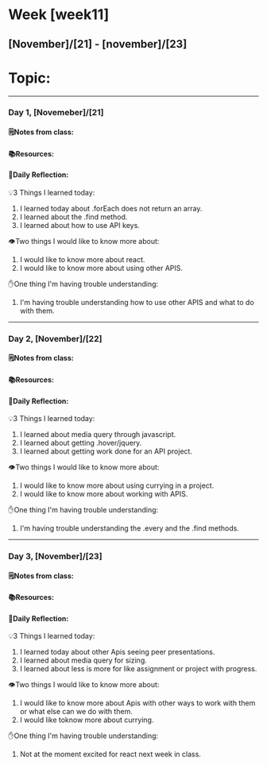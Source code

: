 # Week [week11]
## [November]/[21] - [november]/[23]

# Topic:

___

### Day 1, [Novemeber]/[21]

#### 🗒️Notes from class:

#### 📚Resources:


#### 💭Daily Reflection:

💡3 Things I learned today:
1. I learned today about .forEach does not return an array.
2. I learned about the .find method.
3. I learned about how to use API keys.

👁️Two things I would like to know more about:
1. I would like to know more about react.
2. I would like to know more about using other APIS.

✋One thing I'm having trouble understanding:
1. I'm having trouble understanding how to use other APIS and what to do with them.


___

### Day 2, [November]/[22] 

#### 🗒️Notes from class:

#### 📚Resources:


#### 💭Daily Reflection:

💡3 Things I learned today:
1. I learned about media query through javascript.
2. I learned about getting .hover/jquery.
3. I learned about getting work done for an API project.

👁️Two things I would like to know more about:
1. I would like to know more about using currying in a project.
2. I would like to know more about working with APIS.

✋One thing I'm having trouble understanding:
1. I'm having trouble understanding the .every and the .find methods.

___

### Day 3, [November]/[23]
#### 🗒️Notes from class:

#### 📚Resources:


#### 💭Daily Reflection:

💡3 Things I learned today:
1. I learned today about other Apis seeing peer presentations.
2. I learned about media query for sizing.
3. I learned about less is more for like assignment or project with progress.

👁️Two things I would like to know more about:
1. I would like to know more about Apis with other ways to work with them or what else can we do with them. 
2. I would like toknow more about currying.

✋One thing I'm having trouble understanding:
1. Not at the moment excited for react next week in class.
 

